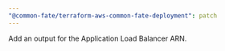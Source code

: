 ```yaml
---
"@common-fate/terraform-aws-common-fate-deployment": patch
---
```


Add an output for the Application Load Balancer ARN.
